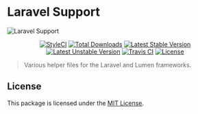 # Laravel Support

<img src="https://preview.dragon-code.pro/TheDragonCode/laravel-support.svg?brand=laravel" alt="Laravel Support"/>

<p align="center">
    <a href="https://styleci.io/repos/258101736"><img src="https://styleci.io/repos/258101736/shield" alt="StyleCI" /></a>
    <a href="https://packagist.org/packages/dragon-code/laravel-support"><img src="https://img.shields.io/packagist/dt/dragon-code/laravel-support.svg?style=flat-square" alt="Total Downloads" /></a>
    <a href="https://packagist.org/packages/dragon-code/laravel-support"><img src="https://poser.pugx.org/dragon-code/laravel-support/v/stable?format=flat-square" alt="Latest Stable Version" /></a>
    <a href="https://packagist.org/packages/dragon-code/laravel-support"><img src="https://poser.pugx.org/dragon-code/laravel-support/v/unstable?format=flat-square" alt="Latest Unstable Version" /></a>
    <a href="https://travis-ci.org/dragon-code/laravel-support"><img src="https://travis-ci.org/dragon-code/laravel-support.svg?branch=master" alt="Travis CI" /></a>
    <a href="LICENSE"><img src="https://poser.pugx.org/dragon-code/laravel-support/license?format=flat-square" alt="License" /></a>
</p>

> Various helper files for the Laravel and Lumen frameworks.


## License

This package is licensed under the [MIT License](LICENSE).
